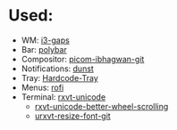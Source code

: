 # Used:
* WM: [i3-gaps](https://github.com/Airblader/i3)
* Bar: [polybar](https://github.com/polybar/polybar)
* Compositor: [picom-ibhagwan-git](https://github.com/ibhagwan/picom)
* Notifications: [dunst](https://github.com/dunst-project/dunst)
* Tray: [Hardcode-Tray](https://github.com/bilelmoussaoui/Hardcode-Tray)
* Menus: [rofi](https://github.com/davatorium/rofi)
* Terminal: [rxvt-unicode](http://software.schmorp.de/pkg/rxvt-unicode.html)
    * [rxvt-unicode-better-wheel-scrolling](https://github.com/jjk-jacky/abs/tree/master/rxvt-unicode-better-wheel-scrolling)
    * [urxvt-resize-font-git](https://github.com/simmel/urxvt-resize-font/blob/master/resize-font)
